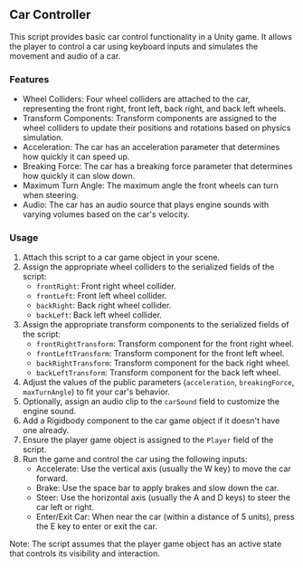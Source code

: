 ## Car Controller

This script provides basic car control functionality in a Unity game. It allows the player to control a car using keyboard inputs and simulates the movement and audio of a car.

### Features
- Wheel Colliders: Four wheel colliders are attached to the car, representing the front right, front left, back right, and back left wheels.
- Transform Components: Transform components are assigned to the wheel colliders to update their positions and rotations based on physics simulation.
- Acceleration: The car has an acceleration parameter that determines how quickly it can speed up.
- Breaking Force: The car has a breaking force parameter that determines how quickly it can slow down.
- Maximum Turn Angle: The maximum angle the front wheels can turn when steering.
- Audio: The car has an audio source that plays engine sounds with varying volumes based on the car's velocity.

### Usage
1. Attach this script to a car game object in your scene.
2. Assign the appropriate wheel colliders to the serialized fields of the script:
   - `frontRight`: Front right wheel collider.
   - `frontLeft`: Front left wheel collider.
   - `backRight`: Back right wheel collider.
   - `backLeft`: Back left wheel collider.
3. Assign the appropriate transform components to the serialized fields of the script:
   - `frontRightTransform`: Transform component for the front right wheel.
   - `frontLeftTransform`: Transform component for the front left wheel.
   - `backRightTransform`: Transform component for the back right wheel.
   - `backLeftTransform`: Transform component for the back left wheel.
4. Adjust the values of the public parameters (`acceleration`, `breakingForce`, `maxTurnAngle`) to fit your car's behavior.
5. Optionally, assign an audio clip to the `carSound` field to customize the engine sound.
6. Add a Rigidbody component to the car game object if it doesn't have one already.
7. Ensure the player game object is assigned to the `Player` field of the script.
8. Run the game and control the car using the following inputs:
   - Accelerate: Use the vertical axis (usually the W key) to move the car forward.
   - Brake: Use the space bar to apply brakes and slow down the car.
   - Steer: Use the horizontal axis (usually the A and D keys) to steer the car left or right.
   - Enter/Exit Car: When near the car (within a distance of 5 units), press the E key to enter or exit the car.

Note: The script assumes that the player game object has an active state that controls its visibility and interaction.

